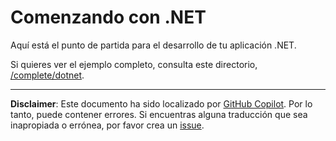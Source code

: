 # Comenzando con .NET

Aquí está el punto de partida para el desarrollo de tu aplicación .NET.

Si quieres ver el ejemplo completo, consulta este directorio, [/complete/dotnet](../complete/dotnet/).

---

**Disclaimer**: Este documento ha sido localizado por [GitHub Copilot](https://docs.github.com/copilot/about-github-copilot/what-is-github-copilot). Por lo tanto, puede contener errores. Si encuentras alguna traducción que sea inapropiada o errónea, por favor crea un [issue](https://github.com/microsoft/github-copilot-vibe-coding-workshop/issues/new).
